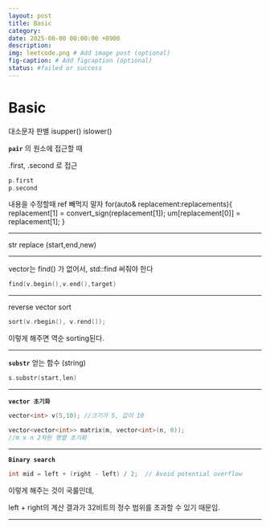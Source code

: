 ```yaml
---
layout: post
title: Basic
category: 
date: 2025-00-00 00:00:00 +0900
description: 
img: leetcode.png # Add image post (optional)
fig-caption: # Add figcaption (optional)
status: #failed or success
---
```


# Basic 

대소문자 판별
isupper()
islower()


**`pair`** 의 원소에 접근할 때

.first, .second 로 접근

```cpp
p.first
p.second
```


내용을 수정할때 ref 빼먹지 말자
for(auto& replacement:replacements){
            replacement[1] = convert_sign(replacement[1]);
            um[replacement[0]] = replacement[1];
        }

---
str replace (start,end,new)


---

vector는 find() 가 없어서, std::find 써줘야 한다 
```cpp
find(v.begin(),v.end(),target) 
````




---

reverse vector sort
```cpp
sort(v.rbegin(), v.rend());
```
이렇게 해주면 역순 sorting된다.

---

**`substr`** 얻는 함수 (string)
```cpp
s.substr(start,len)
```

---
**`vector 초기화`**

```cpp
vector<int> v(5,10); //크기가 5, 값이 10

vector<vector<int>> matrix(m, vector<int>(n, 0));
//m x n 2차원 행렬 초기화
```

---

**`Binary search`** 

```cpp
int mid = left + (right - left) / 2;  // Avoid potential overflow
```
이렇게 해주는 것이 국룰인데, 

left + right의 계산 결과가 32비트의 정수 범위를 초과할 수 있기 때문임.

---
